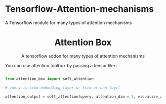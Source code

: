 # Tensorflow-Attention-mechanisms
A Tensorflow module for many types of attention mechanisms


<h1 align="center"> Attention Box</h1>
<p align="center">  A tensorflow addon for many types of attention mechanisms</p>


You can use attention toolbox by passing a tensor like :
```python

from attention_box import soft_attention

# query is from embedding layer or lstm or cnn logit

attention_output = soft_attention(query, attention_dim = 1, visualize_attention = True )

```
